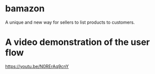 # bamazon
A unique and new way for sellers to list products to customers.

# A video demonstration of the user flow
https://youtu.be/N0RErAq9cnY

